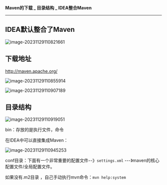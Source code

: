 **Maven的下载 _ 目录结构 _ IDEA整合Maven**

---

## IDEA默认整合了Maven

![image-20231129110821661](https://studyimages.oss-cn-beijing.aliyuncs.com/img/Maven/202311/202311291108027.png)

## 下载地址

http://maven.apache.org/

![image-20231129110855914](https://studyimages.oss-cn-beijing.aliyuncs.com/img/Maven/202311/202311291108293.png)

![image-20231129110907189](https://studyimages.oss-cn-beijing.aliyuncs.com/img/Maven/202311/202311291109465.png)

## 目录结构

![image-20231129110919051](https://studyimages.oss-cn-beijing.aliyuncs.com/img/Maven/202311/202311291109249.png)

bin：存放的是执行文件，命令 

在IDEA中可以直接集成Maven：

![image-20231129110945253](https://studyimages.oss-cn-beijing.aliyuncs.com/img/Maven/202311/202311291109590.png)

conf目录：下面有一个非常重要的配置文件--》`settings.xml` ---》maven的核心配置文件/全局配置文件。

如果没有.m2目录 ，自己手动执行mvn命令：`mvn help:system`